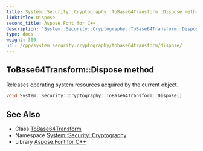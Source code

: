 ```yaml
---
title: System::Security::Cryptography::ToBase64Transform::Dispose method
linktitle: Dispose
second_title: Aspose.Font for C++
description: 'System::Security::Cryptography::ToBase64Transform::Dispose method. Releases operating system resources acquired by the current object in C++.'
type: docs
weight: 300
url: /cpp/system.security.cryptography/tobase64transform/dispose/
---
```

## ToBase64Transform::Dispose method


Releases operating system resources acquired by the current object.

```cpp
void System::Security::Cryptography::ToBase64Transform::Dispose()
```

## See Also

* Class [ToBase64Transform](../)
* Namespace [System::Security::Cryptography](../../)
* Library [Aspose.Font for C++](../../../)

